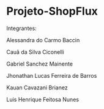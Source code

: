 # Projeto-ShopFlux

Integrantes:


Alessandra do Carmo Baccin

Cauã da Silva Ciconelli

Gabriel Sanchez Mainente

Jhonathan Lucas Ferreira de Barros

Kauan Cavazani Brianez

Luis Henrique Feitosa Nunes

